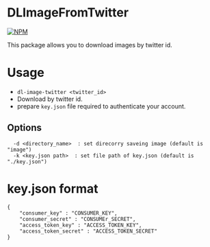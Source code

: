

DLImageFromTwitter
===================

[![NPM](https://nodei.co/npm/dl-image-twitter.png)](https://nodei.co/npm/dl-image-twitter/)

This package allows you to download images by twitter id.

# Usage

* `dl-image-twitter <twitter_id>`
* Download by twitter id.
* prepare `key.json` file required to authenticate your account.

## Options

```
  -d <directory_name>  : set direcorry saveing image (default is "image")
  -k <key.json path>  : set file path of key.json (default is "./key.json")

```

# key.json format

```
{
    "consumer_key" : "CONSUMER_KEY",
    "consumer_secret" : "CONSUMEr_SECRET",
    "access_token_key" : "ACCESS_TOKEN_KEY",
    "access_token_secret" : "ACCESS_TOKEN_SECRET"
}
```
